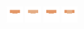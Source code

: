 ![human light body-1](share/lair/human_light_body/human_light_body-1.png)
![human light body-3](share/lair/human_light_body/human_light_body-3.png)
![human light body-4](share/lair/human_light_body/human_light_body-4.png)
![human light body-2](share/lair/human_light_body/human_light_body-2.png)
